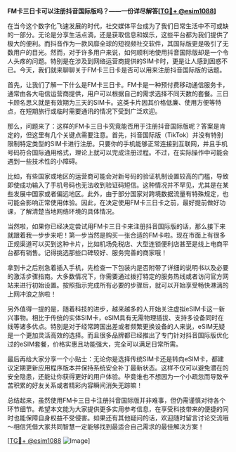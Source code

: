 **FM卡三日卡可以注册抖音国际版吗？——一份详尽解答[[TG💪+ @esim1088](https://t.me/s/esim1088)]**

在当今这个数字化飞速发展的时代，社交媒体平台成为了我们日常生活中不可或缺的一部分。无论是分享生活点滴，还是获取信息和娱乐，这些平台都为我们提供了极大的便利。而抖音作为一款风靡全球的短视频社交软件，其国际版更是吸引了无数用户的目光。然而，对于许多用户来说，如何顺利地使用抖音国际版却是一个令人头疼的问题。特别是在涉及到网络运营商提供的SIM卡时，更是让人感到困惑不已。今天，我们就来聊聊关于FM卡三日卡是否可以用来注册抖音国际版的话题。

首先，让我们了解一下什么是FM卡三日卡。FM卡是一种预付费移动通信服务卡，通常由各大电信运营商提供，用户可以根据自己的需求选择不同天数的套餐。三日卡顾名思义就是有效期为三天的SIM卡。这类卡片因其价格低廉、使用方便等特点，在短期旅行或临时需要通讯的情况下受到广泛欢迎。

那么，问题来了：这样的FM卡三日卡究竟能否用于注册抖音国际版呢？答案是肯定的，但这里有几个关键点需要注意。首先，抖音国际版（TikTok）并没有特别限制特定类型的SIM卡进行注册。只要你的手机能够正常连接到互联网，并且手机号码符合国际通用格式，理论上就可以完成注册过程。不过，在实际操作中可能会遇到一些技术性的小障碍。

比如，有些国家或地区的运营商可能会对新号码的验证机制设置较高的门槛，导致即使成功输入了手机号码也无法收到验证码短信。这种情况并不罕见，尤其是在某些发展中国家或者偏远地区。此外，由于部分国家对跨境数据流量有特殊规定，也可能会影响正常使用体验。因此，在决定使用FM卡三日卡之前，最好提前做好功课，了解清楚当地网络环境的具体情况。

当然啦，如果你已经决定尝试用FM卡三日卡来注册抖音国际版的话，那么接下来就跟着我一步步来吧！第一步当然是购买一张合适的FM卡啦。现在市面上有很多正规渠道可以买到这种卡片，比如机场免税店、大型连锁便利店甚至是线上电商平台都有销售。记得挑选那些口碑较好、服务完善的商家哦！

拿到卡之后别急着插入手机，先检查一下包装内是否附带了详细的说明书以及必要的激活步骤指南。大多数情况下，你需要通过拨打特定的服务热线或者访问官方网站来进行初始设置。按照指示完成所有必要的步骤后，就可以开始享受畅快淋漓的上网冲浪之旅啦！

另外值得一提的是，随着科技的进步，越来越多的人开始关注虚拟eSIM卡这一新兴事物。相比于传统的实体SIM卡，eSIM具有无需物理插拔、支持多设备同时在线等诸多优点。特别是对于经常跨国出差或者频繁更换设备的人来说，eSIM无疑是一个更加灵活高效的选择。而且很多品牌都已经推出了专门针对抖音国际版优化过的eSIM套餐，价格实惠且功能强大，完全可以满足日常所需。

最后再给大家分享一个小贴士：无论你是选择传统SIM卡还是转向eSIM卡，都建议定期更新应用程序版本并保持系统安全补丁最新状态。这样不仅可以避免潜在的安全隐患，还能让你获得更好的用户体验。毕竟谁也不想因为一个小疏忽而导致辛苦积累的好友关系或者精彩内容瞬间消失无踪嘛！

总结起来，虽然使用FM卡三日卡注册抖音国际版并非难事，但仍需谨慎对待各个环节细节。希望本文能为大家提供更多实用参考信息，在享受科技带来的便捷的同时也能保障自身权益不受侵害。如果还有其他疑问的话，欢迎随时留言讨论交流哦～相信凭借大家共同智慧一定能够找到最适合自己需求的最佳解决方案！

[[TG💪+ @esim1088](https://t.me/s/esim1088) ![Image](https://i.postimg.cc/4NQfJmqS/Snipaste-2025-05-13-00-14-12.png)]